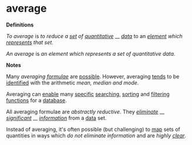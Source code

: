 # average

**Definitions**

_To average_ is _to reduce a_ [_set_](https://github.com/gcassel/Modular-Organization-Terminology/blob/master/terms/set.md) _of_ [_quantitative_](https://github.com/gcassel/Modular-Organization-Terminology/blob/master/terms/quantity.md) __ [_data_](https://github.com/gcassel/Modular-Organization-Terminology/blob/master/terms/data.md) to an [_element_](https://github.com/gcassel/Modular-Organization-Terminology/blob/master/terms/element.md) _which_ [_represents_](https://github.com/gcassel/Modular-Organization-Terminology/blob/master/terms/represent.md) _that set_.

_An average_ is _an element which represents a set of quantitative data_.

**Notes**

Many _averaging_ [_formulae_](https://github.com/gcassel/Modular-Organization-Terminology/blob/master/terms/formula.md) are [possible](https://github.com/gcassel/Modular-Organization-Terminology/blob/master/terms/potential.md). However, averaging [tends](https://github.com/gcassel/Modular-Organization-Terminology/blob/master/terms/tend.md) to be [identified](https://github.com/gcassel/Modular-Organization-Terminology/blob/master/terms/identify.md) with the arithmetic _mean, median and mode_.

Averaging can [enable](https://github.com/gcassel/Modular-Organization-Terminology/blob/master/terms/enable.md) many [specific](https://github.com/gcassel/Modular-Organization-Terminology/blob/master/terms/specific.md) [searching](https://github.com/gcassel/Modular-Organization-Terminology/blob/master/terms/search.md), [sorting](https://github.com/gcassel/Modular-Organization-Terminology/blob/master/terms/sort.md) and [filtering](https://github.com/gcassel/Modular-Organization-Terminology/blob/master/terms/filter.md) [functions](https://github.com/gcassel/Modular-Organization-Terminology/blob/master/terms/function.md) for a [database](https://github.com/gcassel/Modular-Organization-Terminology/blob/master/terms/database.md).

All averaging formulae are _abstractly reductive_. They [_eliminate_](https://github.com/gcassel/Modular-Organization-Terminology/blob/master/terms/eliminate.md) __ [_significant_](https://github.com/gcassel/Modular-Organization-Terminology/blob/master/terms/significance.md) __ [_information_](https://github.com/gcassel/Modular-Organization-Terminology/blob/master/terms/information.md) from a [data](https://github.com/gcassel/Modular-Organization-Terminology/blob/master/terms/data.md) set.

Instead of averaging, it's often possible (but challenging) to [map](https://github.com/gcassel/Modular-Organization-Terminology/blob/master/terms/map.md) sets of quantities in ways which _do not eliminate information_ and are _highly_ [_clear_](https://github.com/gcassel/Modular-Organization-Terminology/blob/master/terms/clarify.md).
